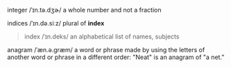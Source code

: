 integer /ˈɪn.tə.dʒɚ/ a whole number and not a fraction

indices /ˈɪn.də.siːz/ plural of **index**
> index /ˈɪn.deks/ an alphabetical list of names, subjects

anagram /ˈæn.ə.ɡræm/ a word or phrase made by using the letters of another word or phrase in a different order: "Neat" is an anagram of "a net."
